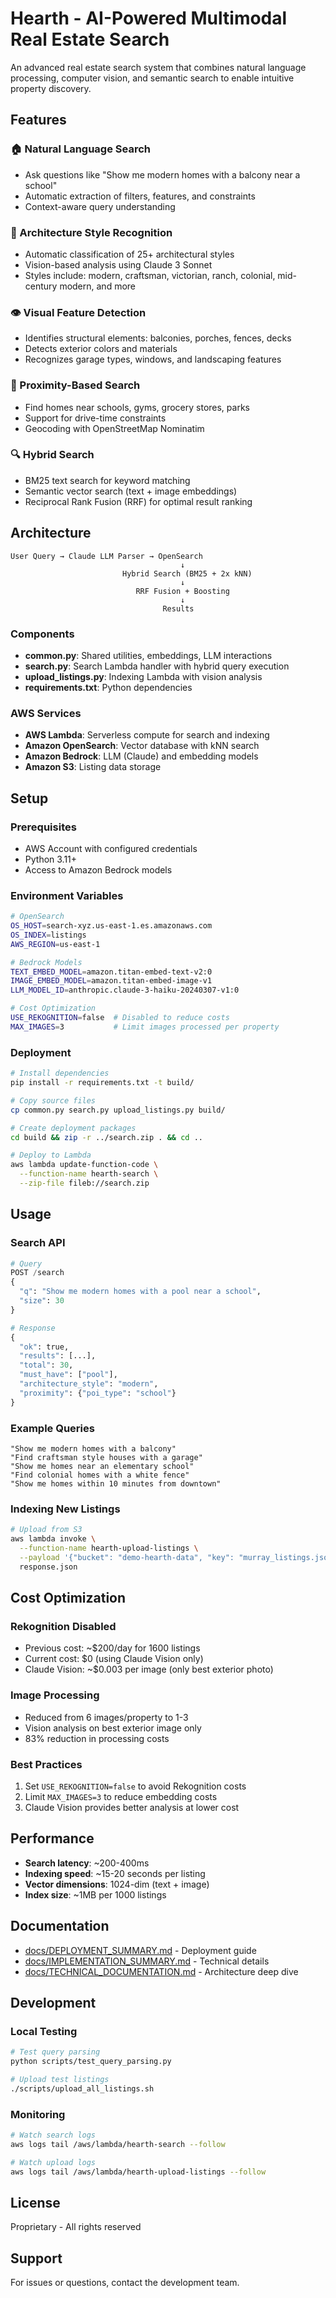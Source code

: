 # Hearth - AI-Powered Multimodal Real Estate Search

An advanced real estate search system that combines natural language processing, computer vision, and semantic search to enable intuitive property discovery.

## Features

### 🏠 Natural Language Search
- Ask questions like "Show me modern homes with a balcony near a school"
- Automatic extraction of filters, features, and constraints
- Context-aware query understanding

### 🎨 Architecture Style Recognition
- Automatic classification of 25+ architectural styles
- Vision-based analysis using Claude 3 Sonnet
- Styles include: modern, craftsman, victorian, ranch, colonial, mid-century modern, and more

### 👁️ Visual Feature Detection
- Identifies structural elements: balconies, porches, fences, decks
- Detects exterior colors and materials
- Recognizes garage types, windows, and landscaping features

### 📍 Proximity-Based Search
- Find homes near schools, gyms, grocery stores, parks
- Support for drive-time constraints
- Geocoding with OpenStreetMap Nominatim

### 🔍 Hybrid Search
- BM25 text search for keyword matching
- Semantic vector search (text + image embeddings)
- Reciprocal Rank Fusion (RRF) for optimal result ranking

## Architecture

```
User Query → Claude LLM Parser → OpenSearch
                                      ↓
                         Hybrid Search (BM25 + 2x kNN)
                                      ↓
                            RRF Fusion + Boosting
                                      ↓
                                  Results
```

### Components

- **common.py**: Shared utilities, embeddings, LLM interactions
- **search.py**: Search Lambda handler with hybrid query execution
- **upload_listings.py**: Indexing Lambda with vision analysis
- **requirements.txt**: Python dependencies

### AWS Services

- **AWS Lambda**: Serverless compute for search and indexing
- **Amazon OpenSearch**: Vector database with kNN search
- **Amazon Bedrock**: LLM (Claude) and embedding models
- **Amazon S3**: Listing data storage

## Setup

### Prerequisites

- AWS Account with configured credentials
- Python 3.11+
- Access to Amazon Bedrock models

### Environment Variables

```bash
# OpenSearch
OS_HOST=search-xyz.us-east-1.es.amazonaws.com
OS_INDEX=listings
AWS_REGION=us-east-1

# Bedrock Models
TEXT_EMBED_MODEL=amazon.titan-embed-text-v2:0
IMAGE_EMBED_MODEL=amazon.titan-embed-image-v1
LLM_MODEL_ID=anthropic.claude-3-haiku-20240307-v1:0

# Cost Optimization
USE_REKOGNITION=false  # Disabled to reduce costs
MAX_IMAGES=3           # Limit images processed per property
```

### Deployment

```bash
# Install dependencies
pip install -r requirements.txt -t build/

# Copy source files
cp common.py search.py upload_listings.py build/

# Create deployment packages
cd build && zip -r ../search.zip . && cd ..

# Deploy to Lambda
aws lambda update-function-code \
  --function-name hearth-search \
  --zip-file fileb://search.zip
```

## Usage

### Search API

```python
# Query
POST /search
{
  "q": "Show me modern homes with a pool near a school",
  "size": 30
}

# Response
{
  "ok": true,
  "results": [...],
  "total": 30,
  "must_have": ["pool"],
  "architecture_style": "modern",
  "proximity": {"poi_type": "school"}
}
```

### Example Queries

```
"Show me modern homes with a balcony"
"Find craftsman style houses with a garage"
"Show me homes near an elementary school"
"Find colonial homes with a white fence"
"Show me homes within 10 minutes from downtown"
```

### Indexing New Listings

```bash
# Upload from S3
aws lambda invoke \
  --function-name hearth-upload-listings \
  --payload '{"bucket": "demo-hearth-data", "key": "murray_listings.json"}' \
  response.json
```

## Cost Optimization

### Rekognition Disabled
- Previous cost: ~$200/day for 1600 listings
- Current cost: $0 (using Claude Vision only)
- Claude Vision: ~$0.003 per image (only best exterior photo)

### Image Processing
- Reduced from 6 images/property to 1-3
- Vision analysis on best exterior image only
- 83% reduction in processing costs

### Best Practices
1. Set `USE_REKOGNITION=false` to avoid Rekognition costs
2. Limit `MAX_IMAGES=3` to reduce embedding costs
3. Claude Vision provides better analysis at lower cost

## Performance

- **Search latency**: ~200-400ms
- **Indexing speed**: ~15-20 seconds per listing
- **Vector dimensions**: 1024-dim (text + image)
- **Index size**: ~1MB per 1000 listings

## Documentation

- [docs/DEPLOYMENT_SUMMARY.md](docs/DEPLOYMENT_SUMMARY.md) - Deployment guide
- [docs/IMPLEMENTATION_SUMMARY.md](docs/IMPLEMENTATION_SUMMARY.md) - Technical details
- [docs/TECHNICAL_DOCUMENTATION.md](docs/TECHNICAL_DOCUMENTATION.md) - Architecture deep dive

## Development

### Local Testing

```bash
# Test query parsing
python scripts/test_query_parsing.py

# Upload test listings
./scripts/upload_all_listings.sh
```

### Monitoring

```bash
# Watch search logs
aws logs tail /aws/lambda/hearth-search --follow

# Watch upload logs
aws logs tail /aws/lambda/hearth-upload-listings --follow
```

## License

Proprietary - All rights reserved

## Support

For issues or questions, contact the development team.
